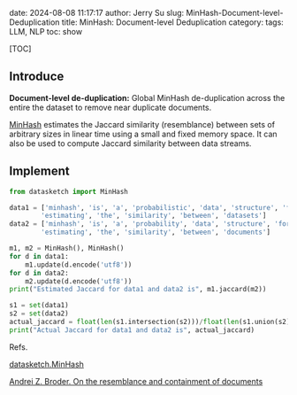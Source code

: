 date: 2024-08-08 11:17:17
author: Jerry Su
slug: MinHash-Document-level-Deduplication
title: MinHash: Document-level Deduplication
category: 
tags: LLM, NLP
toc: show

[TOC]

## Introduce

**Document-level de-duplication:** Global MinHash de-duplication across the entire the dataset to remove near duplicate documents.

[MinHash](https://www.cs.princeton.edu/courses/archive/spring13/cos598C/broder97resemblance.pdf) estimates the Jaccard similarity (resemblance) between sets of arbitrary sizes in linear time using a small and fixed memory space. It can also be used to compute Jaccard similarity between data streams.


## Implement

```python
from datasketch import MinHash

data1 = ['minhash', 'is', 'a', 'probabilistic', 'data', 'structure', 'for',
        'estimating', 'the', 'similarity', 'between', 'datasets']
data2 = ['minhash', 'is', 'a', 'probability', 'data', 'structure', 'for',
        'estimating', 'the', 'similarity', 'between', 'documents']

m1, m2 = MinHash(), MinHash()
for d in data1:
    m1.update(d.encode('utf8'))
for d in data2:
    m2.update(d.encode('utf8'))
print("Estimated Jaccard for data1 and data2 is", m1.jaccard(m2))

s1 = set(data1)
s2 = set(data2)
actual_jaccard = float(len(s1.intersection(s2)))/float(len(s1.union(s2)))
print("Actual Jaccard for data1 and data2 is", actual_jaccard)
```

Refs.

[datasketch.MinHash](https://ekzhu.com/datasketch/minhash.html)

[Andrei Z. Broder. On the resemblance and containment of documents](https://www.cs.princeton.edu/courses/archive/spring13/cos598C/broder97resemblance.pdf)